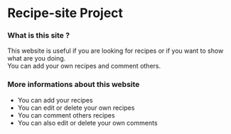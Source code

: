 <h1>Recipe-site Project</h1>

<h3>What is this site ?</h3>
<p>This website is useful if you are looking for recipes or if you want to show what are you doing.
	<br>
You can add your own recipes and comment others.</p>

<h3>More informations about this website</h3>
<ul>
  <li>You can add your recipes</li>
  <li>You can edit or delete your own recipes</li>
  <li>You can comment others recipes</li>
  <li>You can also edit or delete your own comments</li>
</ul>
